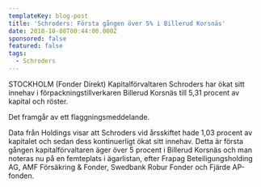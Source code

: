 ```yaml
---
templateKey: blog-post
title: 'Schroders: Första gången över 5% i Billerud Korsnäs'
date: 2018-10-08T00:44:00.000Z
sponsored: false
featured: false
tags:
  - Schroders
---
```

STOCKHOLM (Fonder Direkt) Kapitalförvaltaren Schroders har ökat sitt innehav i förpackningstillverkaren Billerud Korsnäs till 5,31 procent av kapital och röster.

Det framgår av ett flaggningsmeddelande.

Data från Holdings visar att Schroders vid årsskiftet hade 1,03 procent av kapitalet och sedan dess kontinuerligt ökat sitt innehav. Detta är första gången kapitalförvaltaren äger över 5 procent i Billerud Korsnäs och man noteras nu på en femteplats i ägarlistan, efter Frapag Beteiligungsholding AG, AMF Försäkring & Fonder, Swedbank Robur Fonder och Fjärde AP-fonden.
